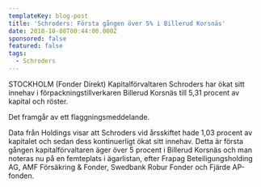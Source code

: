 ```yaml
---
templateKey: blog-post
title: 'Schroders: Första gången över 5% i Billerud Korsnäs'
date: 2018-10-08T00:44:00.000Z
sponsored: false
featured: false
tags:
  - Schroders
---
```

STOCKHOLM (Fonder Direkt) Kapitalförvaltaren Schroders har ökat sitt innehav i förpackningstillverkaren Billerud Korsnäs till 5,31 procent av kapital och röster.

Det framgår av ett flaggningsmeddelande.

Data från Holdings visar att Schroders vid årsskiftet hade 1,03 procent av kapitalet och sedan dess kontinuerligt ökat sitt innehav. Detta är första gången kapitalförvaltaren äger över 5 procent i Billerud Korsnäs och man noteras nu på en femteplats i ägarlistan, efter Frapag Beteiligungsholding AG, AMF Försäkring & Fonder, Swedbank Robur Fonder och Fjärde AP-fonden.
